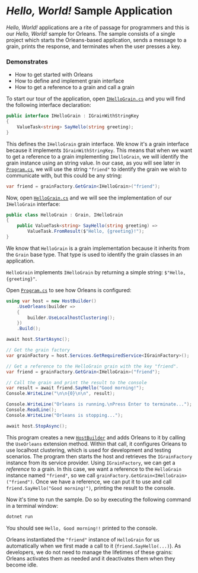 # *Hello, World!* Sample Application

*Hello, World!* applications are a rite of passage for programmers and this is our *Hello, World!* sample for Orleans.
The sample consists of a single project which starts the Orleans-based application, sends a message to a grain, prints the response, and terminates when the user presses a key.

### Demonstrates

* How to get started with Orleans
* How to define and implement grain interface
* How to get a reference to a grain and call a grain

To start our tour of the application, open [`IHelloGrain.cs`](./IHelloGrain.cs) and you will find the following interface declaration:

```csharp
public interface IHelloGrain : IGrainWithStringKey
{
    ValueTask<string> SayHello(string greeting);
}
```

This defines the `IHelloGrain` grain interface.
We know it's a grain interface because it implements `IGrainWithStringKey`.
This means that when we want to get a reference to a grain implementing `IHelloGrain`, we will identify the grain instance using an string value.
In our case, as you will see later in [`Program.cs`](./Program.cs), we will use the string `"friend"` to identify the grain we wish to communicate with, but this could be any string:

```csharp
var friend = grainFactory.GetGrain<IHelloGrain>("friend");
```

Now, open [`HelloGrain.cs`](./HelloGrain.cs) and we will see the implementation of our `IHelloGrain` interface:

```csharp
public class HelloGrain : Grain, IHelloGrain
{
    public ValueTask<string> SayHello(string greeting) => 
        ValueTask.FromResult($"Hello, {greeting}!");
}
```

We know that `HelloGrain` is a grain implementation because it inherits from the `Grain` base type.
That type is used to identify the grain classes in an application.

`HelloGrain` implements `IHelloGrain` by returning a simple string: `$"Hello, {greeting}"`.

Open [`Program.cs`](./Program.cs) to see how Orleans is configured:

```csharp
using var host = new HostBuilder()
    .UseOrleans(builder =>
    {
        builder.UseLocalhostClustering();
    })
    .Build();

await host.StartAsync();

// Get the grain factory
var grainFactory = host.Services.GetRequiredService<IGrainFactory>();

// Get a reference to the HelloGrain grain with the key "friend".
var friend = grainFactory.GetGrain<IHelloGrain>("friend");

// Call the grain and print the result to the console
var result = await friend.SayHello("Good morning!"); 
Console.WriteLine("\n\n{0}\n\n", result);

Console.WriteLine("Orleans is running.\nPress Enter to terminate...");
Console.ReadLine();
Console.WriteLine("Orleans is stopping...");

await host.StopAsync();
```

This program creates a new [`HostBuilder`](https://docs.microsoft.com/dotnet/core/extensions/generic-host) and adds Orleans to it by calling the `UseOrleans` extension method.
Within that call, it configures Orleans to use localhost clustering, which is used for development and testing scenarios.
The program then starts the host and retrieves the `IGrainFactory` instance from its service provider.
Using `IGrainFactory`, we can get a *reference* to a grain.
In this case, we want a reference to the `HelloGrain` instance named `"friend"`, so we call `grainFactory.GetGrain<IHelloGrain>("friend")`.
Once we have a reference, we can put it to use and call `friend.SayHello("Good morning!")`, printing the result to the console.

Now it's time to run the sample. Do so by executing the following command in a terminal window:

``` powershell
dotnet run
```

You should see `Hello, Good morning!!` printed to the console.

Orleans instantiated the `"friend"` instance of `HelloGrain` for us automatically when we first made a call to it (`friend.SayHello(...)`).
As developers, we do not need to manage the lifetimes of these grains: Orleans activates them as needed and it deactivates them when they become idle.
